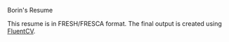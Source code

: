 
Borin's Resume

This resume is in FRESH/FRESCA format.
The final output is created using [FluentCV][1].


[1]: https://github.com/fluentdesk/FluentCV


